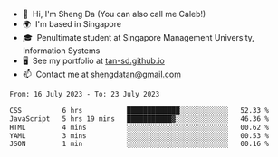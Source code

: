<!---
tan-sd/tan-sd is a ✨ special ✨ repository because its `README.md` (this file) appears on your GitHub profile.
You can click the Preview link to take a look at your changes.
--->
- 👋  Hi, I'm Sheng Da (You can also call me Caleb!)
- 🌍  I'm based in Singapore
- 🎓  Penultimate student at Singapore Management University, Information Systems
- 🖥️  See my portfolio at [tan-sd.github.io](https://tan-sd.github.io/)
- 📫  Contact me at [shengdatan@gmail.com](mailto:shengdatan@gmail.com/)

<!--START_SECTION:waka-->

```txt
From: 16 July 2023 - To: 23 July 2023

CSS          6 hrs           █████████████░░░░░░░░░░░░   52.33 %
JavaScript   5 hrs 19 mins   ███████████▓░░░░░░░░░░░░░   46.36 %
HTML         4 mins          ░░░░░░░░░░░░░░░░░░░░░░░░░   00.62 %
YAML         3 mins          ░░░░░░░░░░░░░░░░░░░░░░░░░   00.53 %
JSON         1 min           ░░░░░░░░░░░░░░░░░░░░░░░░░   00.16 %
```

<!--END_SECTION:waka-->
